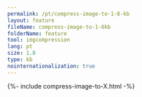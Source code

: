 ```yaml
---
permalink: /pt/compress-image-to-1-8-kb
layout: feature
fileName: compress-image-to-1-8kb
folderName: feature
tool: imgcompression
lang: pt
size: 1.8
type: kb
nointernationalization: true
---
```

{%- include compress-image-to-X.html -%}
      